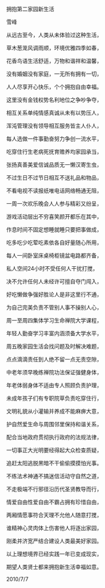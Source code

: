 拥抱第二家园新生活

雪峰


从远古至今，人类从未体验过这种生活，

草木葱茏风调雨顺，环境优雅四季如春，

花香鸟语生活舒适，万物和谐祥和温馨，

没有婚姻没有家庭，一无所有拥有一切，

人人尽享开心快乐，个个拥抱自由幸福。

这里没有金钱权势名利地位之争吵争夺，

相互关系单纯情感真诚从未有以势压人，

浑沌管理没有领导相互服务皆主人仆人，

每人选做一件事勤奋努力争创一流水平，

吃穿住行生老病死抚育赡养均家园承当，

张扬真善美爱信诚品质无一懒汉寄生虫，

不过生日不过节日相互不送礼品和物品，

不看电视不读报纸唯电话网络畅通无阻，

一周一次欢乐晚会人人参与精彩又纷呈，

游戏活动层出不穷喜笑颜开都乐在其中，

作息时间不固定想睡就睡只要把事做成，

吃多吃少吃荤吃素依各自好量随心所用，

每人一间卧室床桌椅柜镜盆电路都齐备，

私人空间24小时不受任何人干扰打搅，

决不允许任何人未经许可擅自夺门闯入，

好吃懒做争强好胜论人是非这里行不通，

为自己完美负责不管别人事不操别人心，

周一至周四集体学习生命禅院大学课程，

年轻人勤奋学习丰富内涵须备大学水平，

周五晚家园生活会找问题及时解决难题，

点点滴滴责任到人绝不留一点无责空隙，

中老年须早晚练禅院功法保证强健身体，

年老体弱身体不适由专人照顾负责护理，

未成年孩子们有专职院草负责吃穿住行，

文明礼貌从小灌输并养成不能麻痹大意，

护自然爱生命与周围邻里保持和谐关系，

配合当地政府贯彻执行政府的法规法律，

一切事正大光明要经得起大众检查质疑，

追赶太阳逃脱黑暗不干偷偷摸摸怕光事。

不练法术神通不搞迷信活动守自然之道，

不走极端不行邪径沿历代圣贤教导而行，

情爱自由性爱自由不霸占拥有珍惜自由，

两厢情愿事符合天理不允他人随意打搅，

谁精神心灵肉体上伤害他人将逐出家园，

刚柔并济宽严结合建设人类最美好家园。

以上理想境界已经实践一年已变成现实，

期望人类贤士都来拥抱新生活幸福如意。


2010/7/7



